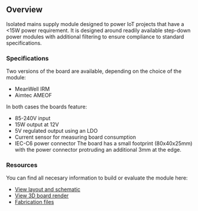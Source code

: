 ## Overview
 Isolated mains supply module designed to power IoT projects that have a <15W power requirement. It is designed around readily available step-down power modules with additional filtering to ensure compliance to standard specifications.

### Specifications

Two versions of the board are available, depending on the choice of the module:
 * MeanWell IRM 
 * Aimtec AMEOF 

In both cases the boards feature:
 * 85-240V input
 * 15W output at 12V
 * 5V regulated output using an LDO
 * Current sensor for measuring board consumption
 * IEC-C6 power connector
The board has a small footprint (80x40x25mm) with the power connector protruding an additional 3mm at the edge.

### Resources
You can find all necesary information to build or evaluate the module here:
   - [View layout and schematic](https://cadlab.io/project/) 
   - [View 3D board render](https://a360.co/2V6xbaF)
   - [Fabrication files](https://github.com/vd-rd/hw_cape_mains/releases)
